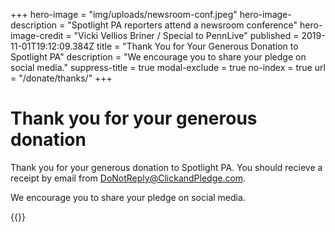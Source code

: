 +++
hero-image = "img/uploads/newsroom-conf.jpeg"
hero-image-description = "Spotlight PA reporters attend a newsroom conference"
hero-image-credit = "Vicki Vellios Briner / Special to PennLive"
published = 2019-11-01T19:12:09.384Z
title = "Thank You for Your Generous Donation to Spotlight PA"
description = "We encourage you to share your pledge on social media."
suppress-title = true
modal-exclude = true
no-index = true
url = "/donate/thanks/"
+++

# Thank you for your generous donation

Thank you for your generous donation to Spotlight PA. You should recieve a receipt by email from DoNotReply@ClickandPledge.com.

We encourage you to share your pledge on social media.

{{<donate-buttons>}}

